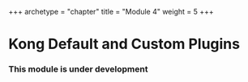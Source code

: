 +++
archetype = "chapter"
title = "Module 4"
weight = 5
+++

# Kong Default and Custom Plugins

### This module is under development